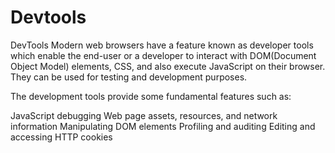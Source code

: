 # Devtools

DevTools
Modern web browsers have a feature known as developer tools which enable the end-user or a developer to interact with DOM(Document Object Model) elements, CSS, and also execute JavaScript on their browser. They can be used for testing and development purposes.

The development tools provide some fundamental features such as:

JavaScript debugging
Web page assets, resources, and network information
Manipulating DOM elements
Profiling and auditing
Editing and accessing HTTP cookies